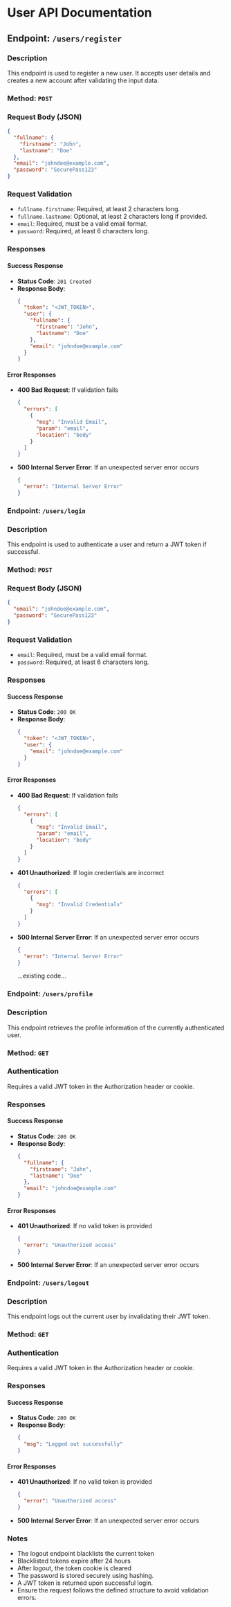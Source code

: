 # User API Documentation

## Endpoint: `/users/register`

### Description
This endpoint is used to register a new user. It accepts user details and creates a new account after validating the input data.

### Method: `POST`

### Request Body (JSON)
```json
{
  "fullname": {
    "firstname": "John",
    "lastname": "Doe"
  },
  "email": "johndoe@example.com",
  "password": "SecurePass123"
}
```

### Request Validation
- `fullname.firstname`: Required, at least 2 characters long.
- `fullname.lastname`: Optional, at least 2 characters long if provided.
- `email`: Required, must be a valid email format.
- `password`: Required, at least 6 characters long.

### Responses
#### Success Response
- **Status Code**: `201 Created`
- **Response Body**:
  ```json
  {
    "token": "<JWT_TOKEN>",
    "user": {
      "fullname": {
        "firstname": "John",
        "lastname": "Doe"
      },
      "email": "johndoe@example.com"
    }
  }
  ```

#### Error Responses
- **400 Bad Request**: If validation fails
  ```json
  {
    "errors": [
      {
        "msg": "Invalid Email",
        "param": "email",
        "location": "body"
      }
    ]
  }
  ```
- **500 Internal Server Error**: If an unexpected server error occurs
  ```json
  {
    "error": "Internal Server Error"
  }
  ```

### Endpoint: `/users/login`

### Description
This endpoint is used to authenticate a user and return a JWT token if successful.

### Method: `POST`

### Request Body (JSON)
```json
{
  "email": "johndoe@example.com",
  "password": "SecurePass123"
}
```

### Request Validation
- `email`: Required, must be a valid email format.
- `password`: Required, at least 6 characters long.

### Responses
#### Success Response
- **Status Code**: `200 OK`
- **Response Body**:
  ```json
  {
    "token": "<JWT_TOKEN>",
    "user": {
      "email": "johndoe@example.com"
    }
  }
  ```

#### Error Responses
- **400 Bad Request**: If validation fails
  ```json
  {
    "errors": [
      {
        "msg": "Invalid Email",
        "param": "email",
        "location": "body"
      }
    ]
  }
  ```
- **401 Unauthorized**: If login credentials are incorrect
  ```json
  {
    "errors": [
      {
        "msg": "Invalid Credentials"
      }
    ]
  }
  ```
- **500 Internal Server Error**: If an unexpected server error occurs
  ```json
  {
    "error": "Internal Server Error"
  }
  ```
  ...existing code...

### Endpoint: `/users/profile`

### Description
This endpoint retrieves the profile information of the currently authenticated user.

### Method: `GET`

### Authentication
Requires a valid JWT token in the Authorization header or cookie.

### Responses
#### Success Response
- **Status Code**: `200 OK`
- **Response Body**:
  ```json
  {
    "fullname": {
      "firstname": "John",
      "lastname": "Doe"
    },
    "email": "johndoe@example.com"
  }
  ```

#### Error Responses
- **401 Unauthorized**: If no valid token is provided
  ```json
  {
    "error": "Unauthorized access"
  }
  ```
- **500 Internal Server Error**: If an unexpected server error occurs

### Endpoint: `/users/logout`

### Description
This endpoint logs out the current user by invalidating their JWT token.

### Method: `GET`

### Authentication
Requires a valid JWT token in the Authorization header or cookie.

### Responses
#### Success Response
- **Status Code**: `200 OK`
- **Response Body**:
  ```json
  {
    "msg": "Logged out successfully"
  }
  ```

#### Error Responses
- **401 Unauthorized**: If no valid token is provided
  ```json
  {
    "error": "Unauthorized access"
  }
  ```
- **500 Internal Server Error**: If an unexpected server error occurs

### Notes
- The logout endpoint blacklists the current token
- Blacklisted tokens expire after 24 hours
- After logout, the token cookie is cleared
- The password is stored securely using hashing.
- A JWT token is returned upon successful login.
- Ensure the request follows the defined structure to avoid validation errors.